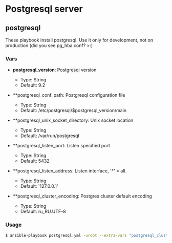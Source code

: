 Postgresql server
======

## postgresql

These playbook install postgresql. Use it only for development, not on production (did you see pg_hba.conf? >:)

### Vars

* **postgresql_version**: Postgresql version
    * Type: String
    * Default: 9.2

* **postgresql_conf_path: Postgresql configuration file
    * Type: String
    * Default: /etc/postgresql/$postgresql_version/main

* **postgresql_unix_socket_directory: Unix socket location
    * Type: String
    * Default: /var/run/postgresql

* **postgresql_listen_port: Listen specified port
    * Type: String
    * Default: 5432

* **postgresql_listen_address: Listen interface, '*' = all.
    * Type: String
    * Default: '127.0.0.1'

* **postgresql_cluster_encoding: Postgres cluster default encoding
    * Type: String
    * Default: ru_RU.UTF-8

### Usage

``` bash
$ ansible-playbook postgresql.yml -uroot --extra-vars "postgresql_cluster_encoding=en_US"
```
